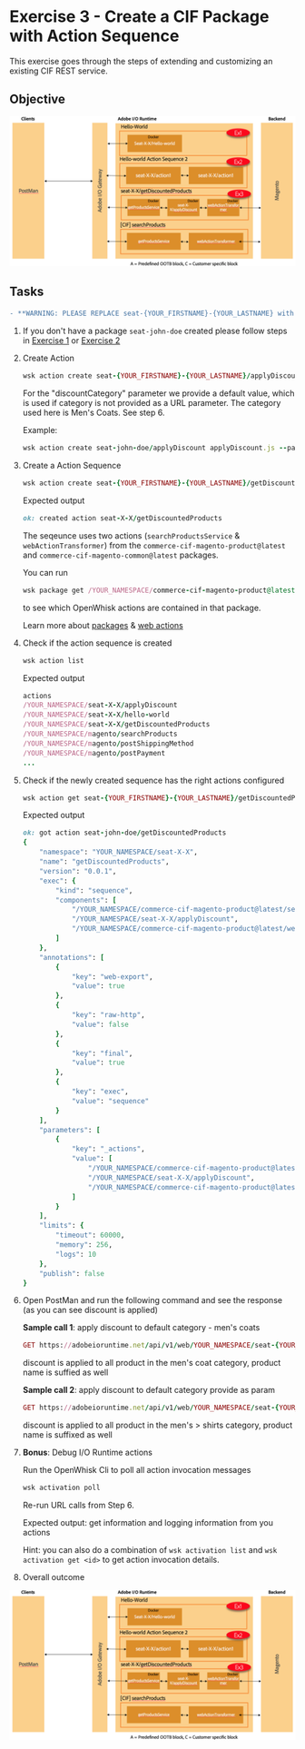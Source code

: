 Exercise 3 - Create a CIF Package with Action Sequence
========================================================

This exercise goes through the steps of extending and customizing an existing CIF REST service.

## Objective
![Image of ex3 outcome](../Resources/ex3.png)

## Tasks

```diff
- **WARNING: PLEASE REPLACE seat-{YOUR_FIRSTNAME}-{YOUR_LASTNAME} with your firstname and lastname: seat-john-doe**
```

1. If you don't have a package `seat-john-doe` created please follow steps in [Exercise 1](../exercise-01/tutorial-01-hello-world.md) or [Exercise 2](../exercise-02/tutorial-02-hello-world-sequence.md)

2. Create Action 

    ```ruby
    wsk action create seat-{YOUR_FIRSTNAME}-{YOUR_LASTNAME}/applyDiscount applyDiscount.js --param discountCategory 17
    ```

	For the "discountCategory" parameter we provide a default value, which is used if category is not provided as a URL parameter. The category used here is Men's Coats. See step 6.

	Example:

    ```ruby
    wsk action create seat-john-doe/applyDiscount applyDiscount.js --param discountCategory 17
    ```

3. Create a Action Sequence

	```ruby
    wsk action create seat-{YOUR_FIRSTNAME}-{YOUR_LASTNAME}/getDiscountedProducts --sequence "commerce-cif-magento-product@latest/searchProductsService,seat-{YOUR_FIRSTNAME}-{YOUR_LASTNAME}/applyDiscount,commerce-cif-magento-common@latest/webActionTransformer" --web true
    ```

    Expected output
    ```ruby
    ok: created action seat-X-X/getDiscountedProducts
    ```
    
    The seqeunce uses two actions (`searchProductsService` & `webActionTransformer`) from the `commerce-cif-magento-product@latest` and `commerce-cif-magento-common@latest` packages.

    You can run
    ```ruby
    wsk package get /YOUR_NAMESPACE/commerce-cif-magento-product@latest
    ```
    to see which OpenWhisk actions are contained in that package.

    Learn more about [packages](https://github.com/apache/incubator-openwhisk/blob/master/docs/packages.md) &  [web actions](https://github.com/apache/incubator-openwhisk/blob/master/docs/webactions.md)

4. Check if the action sequence is created

	```ruby
    wsk action list
    ```

    Expected output
   
    ```ruby 
    actions
    /YOUR_NAMESPACE/seat-X-X/applyDiscount                                private nodejs:6
    /YOUR_NAMESPACE/seat-X-X/hello-world                                  private nodejs:6
    /YOUR_NAMESPACE/seat-X-X/getDiscountedProducts                        private sequence
    /YOUR_NAMESPACE/magento/searchProducts                               private sequence
    /YOUR_NAMESPACE/magento/postShippingMethod                           private sequence
    /YOUR_NAMESPACE/magento/postPayment                                  private sequence
    ...
    ```

5. Check if the newly created sequence has the right actions configured 

	```ruby
    wsk action get seat-{YOUR_FIRSTNAME}-{YOUR_LASTNAME}/getDiscountedProducts
    ```

   Expected output
   
   ```ruby 
   ok: got action seat-john-doe/getDiscountedProducts
   {
       "namespace": "YOUR_NAMESPACE/seat-X-X",
       "name": "getDiscountedProducts",
       "version": "0.0.1",
       "exec": {
           "kind": "sequence",
           "components": [
               "/YOUR_NAMESPACE/commerce-cif-magento-product@latest/searchProductsService",
               "/YOUR_NAMESPACE/seat-X-X/applyDiscount",
               "/YOUR_NAMESPACE/commerce-cif-magento-product@latest/webActionTransformer"
           ]
       },
       "annotations": [
           {
               "key": "web-export",
               "value": true
           },
           {
               "key": "raw-http",
               "value": false
           },
           {
               "key": "final",
               "value": true
           },
           {
               "key": "exec",
               "value": "sequence"
           }
       ],
       "parameters": [
           {
               "key": "_actions",
               "value": [
                   "/YOUR_NAMESPACE/commerce-cif-magento-product@latest/searchProductsService",
                   "/YOUR_NAMESPACE/seat-X-X/applyDiscount",
                   "/YOUR_NAMESPACE/commerce-cif-magento-product@latest/webActionTransformer"
               ]
           }
       ],
       "limits": {
           "timeout": 60000,
           "memory": 256,
           "logs": 10
       },
       "publish": false
   }
   
   ```
6. Open PostMan and run the following command and see the response (as you can see discount is applied)

	**Sample call 1**: apply discount to default category - men's coats
	```ruby
    GET https://adobeioruntime.net/api/v1/web/YOUR_NAMESPACE/seat-{YOUR_FIRSTNAME}-{YOUR_LASTNAME}/getDiscountedProducts.http?text=jacket
    ```
	discount is applied to all product in the men's coat category, product name is suffied as well

	**Sample call 2**: apply discount to default category provide as param
	```ruby
    GET https://adobeioruntime.net/api/v1/web/YOUR_NAMESPACE/seat-{YOUR_FIRSTNAME}-{YOUR_LASTNAME}/getDiscountedProducts.http?text=shirt&discountCategory=15
    ```
	discount is applied to all product in the men's > shirts category, product name is suffixed as well

7. **Bonus**: Debug I/O Runtime actions

    Run the OpenWhisk Cli to poll all action invocation messages
    ```ruby
    wsk activation poll
    ````

    Re-run URL calls from Step 6.

    Expected output: get information and logging information from you actions

    Hint: you can also do a combination of `wsk activation list` and `wsk activation get <id>` to get action invocation details.

8. Overall outcome

![Image of ex3 outcome](../Resources/ex3.png)
